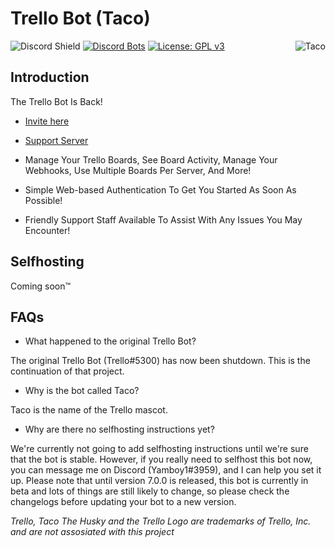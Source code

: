 # Trello Bot (Taco) 

<a href="https://top.gg/bot/620126394390675466">
  <img src="https://top.gg/api/widget/620126394390675466.svg" alt="Taco" align="right"/>
</a>

![Discord Shield](https://discordapp.com/api/guilds/617911034555924502/widget.png?style=shield) [![Discord Bots](https://top.gg/api/widget/servers/620126394390675466.svg?rightcolor=7289DA)](https://top.gg/bot/620126394390675466) [![License: GPL v3](https://img.shields.io/badge/License-GPLv3-blue.svg)](https://www.gnu.org/licenses/gpl-3.0)

## Introduction

The Trello Bot Is Back!

- [Invite here](https://trellobot.xyz/bot)
- [Support Server](https://trellobot.xyz/server)

- Manage Your Trello Boards, See Board Activity, Manage Your Webhooks, Use Multiple Boards Per Server, And More!
- Simple Web-based Authentication To Get You Started As Soon As Possible!
- Friendly Support Staff Available To Assist With Any Issues You May Encounter!

## Selfhosting
Coming soon™


## FAQs
- What happened to the original Trello Bot?

The original Trello Bot (Trello#5300) has now been shutdown. This is the continuation of that project.

- Why is the bot called Taco?

Taco is the name of the Trello mascot.

- Why are there no selfhosting instructions yet?

We're currently not going to add selfhosting instructions until we're sure that the bot is stable. However, if you really need to selfhost this bot now, you can message me on Discord (Yamboy1#3959), and I can help you set it up. Please note that until version 7.0.0 is released, this bot is currently in beta and lots of things are still likely to change, so please check the changelogs before updating your bot to a new version.

*Trello, Taco The Husky and the Trello Logo are trademarks of Trello, Inc. and are not assosiated with this project*
